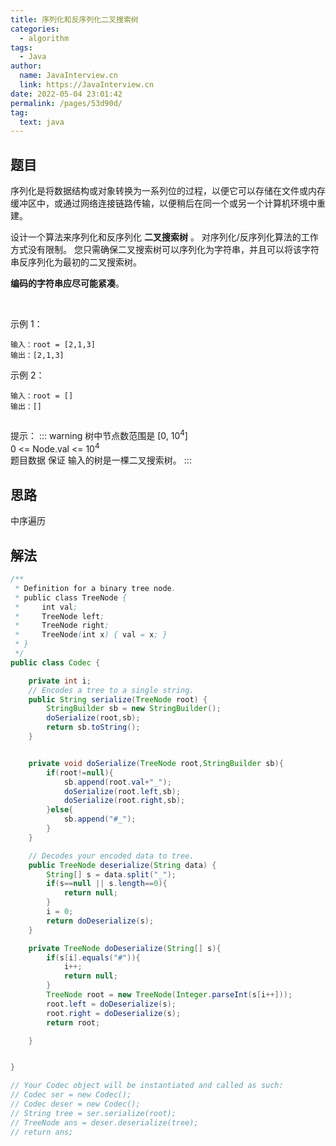 ```yaml
---
title: 序列化和反序列化二叉搜索树
categories: 
  - algorithm
tags: 
  - Java
author: 
  name: JavaInterview.cn
  link: https://JavaInterview.cn
date: 2022-05-04 23:01:42
permalink: /pages/53d90d/
tag: 
  text: java
---
```



## 题目
序列化是将数据结构或对象转换为一系列位的过程，以便它可以存储在文件或内存缓冲区中，或通过网络连接链路传输，以便稍后在同一个或另一个计算机环境中重建。

设计一个算法来序列化和反序列化 **二叉搜索树** 。 对序列化/反序列化算法的工作方式没有限制。 您只需确保二叉搜索树可以序列化为字符串，并且可以将该字符串反序列化为最初的二叉搜索树。

**编码的字符串应尽可能紧凑**。

 

示例 1：

    输入：root = [2,1,3]
    输出：[2,1,3]
    
示例 2：

    输入：root = []
    输出：[]
     

提示：
::: warning
树中节点数范围是 [0, 10<sup>4</sup>]\
0 <= Node.val <= 10<sup>4</sup>\
题目数据 保证 输入的树是一棵二叉搜索树。
:::



## 思路

中序遍历

## 解法
```java
/**
 * Definition for a binary tree node.
 * public class TreeNode {
 *     int val;
 *     TreeNode left;
 *     TreeNode right;
 *     TreeNode(int x) { val = x; }
 * }
 */
public class Codec {

    private int i;
    // Encodes a tree to a single string.
    public String serialize(TreeNode root) {
        StringBuilder sb = new StringBuilder();
        doSerialize(root,sb);
        return sb.toString();
    }


    private void doSerialize(TreeNode root,StringBuilder sb){
        if(root!=null){
            sb.append(root.val+"_");
            doSerialize(root.left,sb);
            doSerialize(root.right,sb);
        }else{
            sb.append("#_");
        }
    }

    // Decodes your encoded data to tree.
    public TreeNode deserialize(String data) {
        String[] s = data.split("_");
        if(s==null || s.length==0){
            return null;
        }
        i = 0;
        return doDeserialize(s);
    }

    private TreeNode doDeserialize(String[] s){
        if(s[i].equals("#")){
            i++;
            return null;
        }
        TreeNode root = new TreeNode(Integer.parseInt(s[i++]));
        root.left = doDeserialize(s);
        root.right = doDeserialize(s);
        return root;

    }


}

// Your Codec object will be instantiated and called as such:
// Codec ser = new Codec();
// Codec deser = new Codec();
// String tree = ser.serialize(root);
// TreeNode ans = deser.deserialize(tree);
// return ans;

```